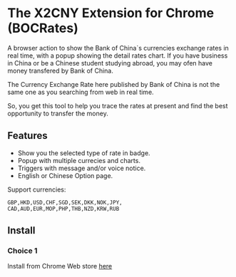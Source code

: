 # The X2CNY Extension for Chrome (BOCRates)

A browser action to show the Bank of China`s currencies exchange rates in real time, with a popup showing the detail rates chart.
If you have business in China or be a Chinese student studying abroad, you may ofen have money transfered by Bank of China. 

The Currency Exchange Rate here published by Bank of China is not the same one as you searching from web in real time. 

So, you get this tool to help you trace the rates at present and find the best opportunity to transfer the money.

## Features

* Show you the selected type of rate in badge.
* Popup with multiple currecies and charts.
* Triggers with message and/or voice notice.
* English or Chinese Option page.

Support currencies:

    GBP,HKD,USD,CHF,SGD,SEK,DKK,NOK,JPY,
    CAD,AUD,EUR,MOP,PHP,THB,NZD,KRW,RUB

## Install

### Choice 1

Install from Chrome Web store [here](https://chrome.google.com/webstore/detail/bocrates/kldmocemifmjcjjefggldnkoccjhonhj)
